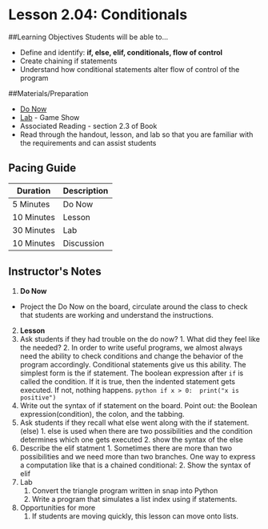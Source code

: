# Lesson 2.04: Conditionals

##Learning Objectives
Students will be able to... 
* Define and identify: **if, else, elif, conditionals, flow of control** 
* Create chaining if statements
* Understand how conditional statements alter flow of control of the program

##Materials/Preparation
* [Do Now]
* [Lab] - Game Show
* Associated Reading - section 2.3 of Book
* Read through the handout, lesson, and lab so that you are familiar with the requirements and can assist students

## Pacing Guide
| **Duration**   | **Description** |
| ---------- | ----------- |
| 5 Minutes  | Do Now      |
| 10 Minutes | Lesson      |
| 30 Minutes | Lab         |
| 10 Minutes | Discussion  |

## Instructor's Notes
1. **Do Now** 
  * Project the Do Now on the board, circulate around the class to check that students are working and understand the instructions. 
2. **Lesson**
  1. Ask students if they had trouble on the do now? 
    1. What did they feel like the needed? 
    2. In order to write useful programs, we almost always need the ability to check conditions and change the behavior of the program accordingly. Conditional statements give us this ability. The simplest form is the if statement. The boolean expression after `if` is called the condition. If it is true, then the indented statement gets executed. If not, nothing happens.
    ```python
    if x > 0: 
        print("x is positive")
    ```
  2. Write out the syntax of if statement on the board. Point out: the Boolean expression(condition), the colon, and the tabbing. 
  3. Ask students if they recall what else went along with the if statement.(else) 
    1. else is used when there are two possibilities and the condition determines which one gets executed
    2. show the syntax of the else
  4. Describe the elif statment
    1. Sometimes there are more than two possibilities and we need more than two branches. One way to express a computation like that is a chained conditional:
    2. Show the syntax of elif
3. Lab
    1. Convert the triangle program written in snap into Python 
    2. Write a program that simulates a list index using if statements. 
4. Opportunities for more
    1. If students are moving quickly, this lesson can move onto lists. 

[Do Now]:do_now.md
[Lab]:lab.md